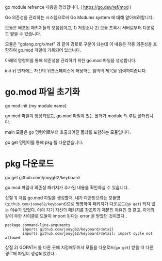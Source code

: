 go module refrence 내용을 정리합니다. ( https://go.dev/ref/mod )

Go 의존성을 관리하는 시스템으로써 Go Modules system 에 대해 알아보려합니다.

모듈은 배포된 패키지들의 모음집이고, 1) 저장소나 2) 모듈 프록시 서버로부터 다운로드 받을 수 있습니다.

모듈은 "golang.org/x/net" 와 같이 경로로 구분이 되는데 이 내용은 각종 의존성을 포함하여 go.mod 파일에 기록되어 있습니다.

아래의 명령어를 통해 의존성을 관리하기 위한 go.mod 파일을 생성합니다.

init 뒤 인자에는 자신의 워크스페이스에 해당하는 임의의 제목을 입력하여줍니다.

# go.mod 파일 초기화
go mod init {my module name}

go.mod 파일이 생성되었고, go.mod 파일이 있는 폴더가 module 의 루트 폴더입니다.

main 모듈은 go 명령어로부터 호출되어진 폴더를 포함하는 모듈입니다.

go get 명령어를 통해 pkg 를 다운받습니다.

# pkg 다운로드
go get github.com/jooyg62/keyboard

go.mod 파일내 의존성 패키지가 추가된 내용을 확인하실 수 있습니다.

삽질 1) 처음 go.mod 파일을 생성할때, 내가 다운받으려는 모듈명(`github.com/jooyg62/keyboard`)으로 명명하여 패키지가 다운로드(`go get`) 되지 않는 이슈가 있었다.
아마 자기 자신의 패키지를 참조하기 때문인 이유인 것 같고, 아래와 같이 무한 사이클로 모듈이 import 된다는 error 을 받았던 것이였다..
```
package command-line-arguments
        imports github.com/jooyg62/keyboard/detail
        imports github.com/jooyg62/keyboard/detail: import cycle not allowed
```

삽질 2) GOPATH 를 다른 곳에 지정해두어서 모듈을 다운로드(`go get`) 받을 때 다른 경로에 파일이 생성되었었다..




